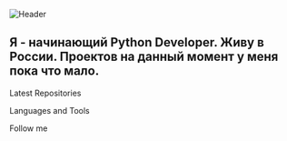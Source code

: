 ![Header](https://github.com/summoner1904/summoner1904/blob/main/assets/summoner1904.gif)

## Я - начинающий Python Developer. Живу в России. Проектов на данный момент у меня пока что мало. 

Latest Repositories 

Languages and Tools

Follow me